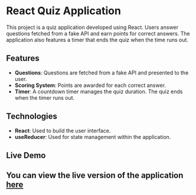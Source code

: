 # React Quiz Application

This project is a quiz application developed using React. Users answer questions fetched from a fake API and earn points for correct answers. The application also features a timer that ends the quiz when the time runs out.

## Features

- **Questions**: Questions are fetched from a fake API and presented to the user.
- **Scoring System**: Points are awarded for each correct answer.
- **Timer**: A countdown timer manages the quiz duration. The quiz ends when the timer runs out.

## Technologies

- **React**: Used to build the user interface.
- **useReducer**: Used for state management within the application.
  
## Live Demo

You can view the live version of the application [here](https://the-react-quiz.netlify.app/) 
-
